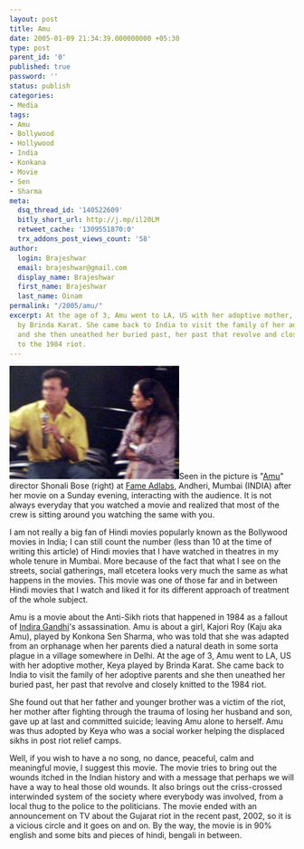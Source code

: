 ```yaml
---
layout: post
title: Amu
date: 2005-01-09 21:34:39.000000000 +05:30
type: post
parent_id: '0'
published: true
password: ''
status: publish
categories:
- Media
tags:
- Amu
- Bollywood
- Hollywood
- India
- Konkana
- Movie
- Sen
- Sharma
meta:
  dsq_thread_id: '140522609'
  bitly_short_url: http://j.mp/il20LM
  retweet_cache: '1309551870:0'
  trx_addons_post_views_count: '58'
author:
  login: Brajeshwar
  email: brajeshwar@gmail.com
  display_name: Brajeshwar
  first_name: Brajeshwar
  last_name: Oinam
permalink: "/2005/amu/"
excerpt: At the age of 3, Amu went to LA, US with her adoptive mother, Keya played
  by Brinda Karat. She came back to India to visit the family of her adoptive parents
  and she then uneathed her buried past, her past that revolve and closely knitted
  to the 1984 riot.
---
```

<p><a href="http://www.flickr.com/photos/brajeshwar/113413490/"><img src="/static/2005/01/AmuShonaliBose.jpg" alt="Amu" /></a>Seen in the picture is "<a href="http://www.amuthefilm.com/" title="Amu">Amu</a>" director Shonali Bose (right) at <a href="http://www.famecinemas.com/" title="Fame Adlabs">Fame Adlabs</a>, Andheri, Mumbai (INDIA) after her movie on a Sunday evening, interacting with the audience. It is not always everyday that you watched a movie and realized that most of the crew is sitting around you watching the same with you.</p>
<p>I am not really a big fan of Hindi movies popularly known as the Bollywood movies in India; I can still count the number (less than 10 at the time of writing this article) of Hindi movies that I have watched in theatres in my whole tenure in Mumbai. More because of the fact that what I see on the streets, social gatherings, mall etcetera looks very much the same as what happens in the movies. This movie was one of those far and in between Hindi movies that I watch and liked it for its different approach of treatment of the whole subject.</p>

<p>Amu is a movie about the Anti-Sikh riots that happened in 1984 as a fallout of <a href="http://www.kings.edu/womens_history/igandhi.html" title="Indira Gandhi">Indira Gandhi</a>'s assassination. Amu is about a girl, Kajori Roy (Kaju aka Amu), played by Konkona Sen Sharma, who was told that she was adapted from an orphanage when her parents died a natural death in some sorta plague in a village somewhere in Delhi. At the age of 3, Amu went to LA, US with her adoptive mother, Keya played by Brinda Karat. She came back to India to visit the family of her adoptive parents and she then uneathed her buried past, her past that revolve and closely knitted to the 1984 riot.</p>
<p>She found out that her father and younger brother was a victim of the riot, her mother after fighting through the trauma of losing her husband and son, gave up at last and committed suicide; leaving Amu alone to herself. Amu was thus adopted by Keya who was a social worker helping the displaced sikhs in post riot relief camps.</p>
<p>Well, if you wish to have a no song, no dance, peaceful, calm and meaningful movie, I suggest this movie. The movie tries to bring out the wounds itched in the Indian history and with a message that perhaps we will have a way to heal those old wounds. It also brings out the criss-crossed interwinded system of the society where everybody was involved, from a local thug to the police to the politicians. The movie ended with an announcement on TV about the Gujarat riot in the recent past, 2002, so it is a vicious circle and it goes on and on. By the way, the movie is in 90% english and some bits and pieces of hindi, bengali in between.</p>
